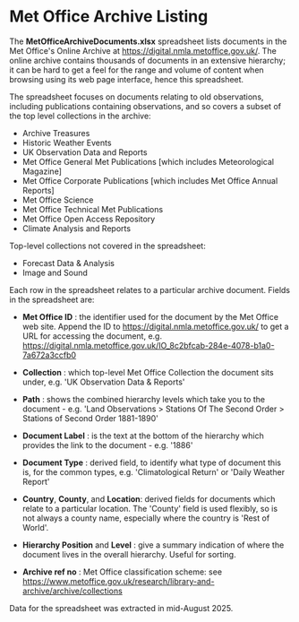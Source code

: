 # Met Office Archive Listing

The **MetOfficeArchiveDocuments.xlsx** spreadsheet lists documents in the Met Office's Online Archive at https://digital.nmla.metoffice.gov.uk/. The online archive contains thousands of documents 
in an extensive hierarchy; it can be hard to get a feel for the range and volume of content when browsing using its web page interface, hence this spreadsheet.

The spreadsheet focuses on documents relating to old observations, including publications containing observations, and so covers a subset of the top level collections in the archive:
* Archive Treasures
* Historic Weather Events
* UK Observation Data and Reports
* Met Office General Met Publications [which includes Meteorological Magazine]
* Met Office Corporate Publications [which includes Met Office Annual Reports]
* Met Office Science
* Met Office Technical Met Publications
* Met Office Open Access Repository
* Climate Analysis and Reports

Top-level collections not covered in the spreadsheet:
* Forecast Data & Analysis
* Image and Sound

Each row in the spreadsheet relates to a particular archive document. Fields in the spreadsheet are:

* **Met Office ID** : the identifier used for the document by the Met Office web site. Append the ID to https://digital.nmla.metoffice.gov.uk/ to get a URL for accessing the document, e.g. https://digital.nmla.metoffice.gov.uk/IO_8c2bfcab-284e-4078-b1a0-7a672a3ccfb0
* **Collection** : which top-level Met Office Collection the document sits under, e.g. 'UK Observation Data & Reports'
* **Path** : shows the combined hierarchy levels which take you to the document - e.g. 'Land Observations  >  Stations Of The Second Order  >  Stations of Second Order 1881-1890'
* **Document Label** : is the text at the bottom of the hierarchy which provides the link to the document - e.g. '1886' 

* **Document Type** : derived field, to identify what type of document this is, for the common types, e.g. 'Climatological Return' or 'Daily Weather Report'
* **Country**, **County**, and **Location**: derived fields for documents which relate to a particular location. The 'County' field is used flexibly, so is not always a county name, especially where the country is 'Rest of World'.

* **Hierarchy Position** and **Level** : give a summary indication of where the document lives in the overall hierarchy. Useful for sorting.
* **Archive ref no** : Met Office classification scheme: see https://www.metoffice.gov.uk/research/library-and-archive/archive/collections

Data for the spreadsheet was extracted in mid-August 2025.